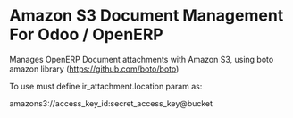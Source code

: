 Amazon S3 Document Management For Odoo / OpenERP
=================

Manages OpenERP Document attachments with Amazon S3, using boto amazon library (https://github.com/boto/boto)

To use must define ir_attachment.location param as:

amazons3://access_key_id:secret_access_key@bucket


